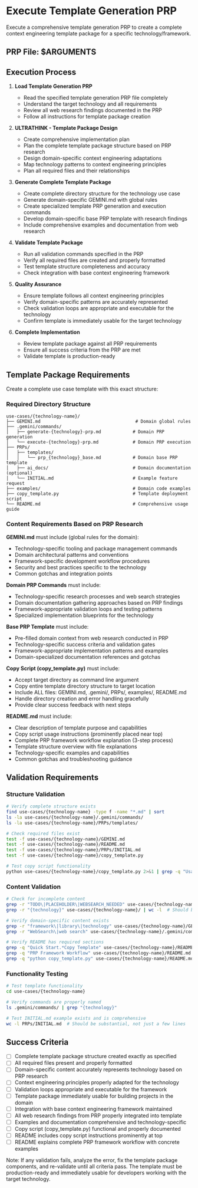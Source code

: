 # Execute Template Generation PRP

Execute a comprehensive template generation PRP to create a complete context engineering template package for a specific technology/framework.

## PRP File: $ARGUMENTS

## Execution Process

1. **Load Template Generation PRP**
   - Read the specified template generation PRP file completely
   - Understand the target technology and all requirements
   - Review all web research findings documented in the PRP
   - Follow all instructions for template package creation

2. **ULTRATHINK - Template Package Design**
   - Create comprehensive implementation plan
   - Plan the complete template package structure based on PRP research
   - Design domain-specific context engineering adaptations
   - Map technology patterns to context engineering principles
   - Plan all required files and their relationships

3. **Generate Complete Template Package**
   - Create complete directory structure for the technology use case
   - Generate domain-specific GEMINI.md with global rules
   - Create specialized template PRP generation and execution commands
   - Develop domain-specific base PRP template with research findings
   - Include comprehensive examples and documentation from web research

4. **Validate Template Package**
   - Run all validation commands specified in the PRP
   - Verify all required files are created and properly formatted
   - Test template structure completeness and accuracy
   - Check integration with base context engineering framework

5. **Quality Assurance**
   - Ensure template follows all context engineering principles
   - Verify domain-specific patterns are accurately represented
   - Check validation loops are appropriate and executable for the technology
   - Confirm template is immediately usable for the target technology

6. **Complete Implementation**
   - Review template package against all PRP requirements
   - Ensure all success criteria from the PRP are met
   - Validate template is production-ready

## Template Package Requirements

Create a complete use case template with this exact structure:

### Required Directory Structure
```
use-cases/{technology-name}/
├── GEMINI.md                                    # Domain global rules
├── .gemini/commands/
│   ├── generate-{technology}-prp.md            # Domain PRP generation
│   └── execute-{technology}-prp.md             # Domain PRP execution
├── PRPs/
│   ├── templates/
│   │   └── prp_{technology}_base.md            # Domain base PRP template
│   ├── ai_docs/                                # Domain documentation (optional)
│   └── INITIAL.md                              # Example feature request
├── examples/                                   # Domain code examples
├── copy_template.py                            # Template deployment script
└── README.md                                   # Comprehensive usage guide
```

### Content Requirements Based on PRP Research

**GEMINI.md** must include (global rules for the domain):
- Technology-specific tooling and package management commands
- Domain architectural patterns and conventions
- Framework-specific development workflow procedures
- Security and best practices specific to the technology
- Common gotchas and integration points

**Domain PRP Commands** must include:
- Technology-specific research processes and web search strategies
- Domain documentation gathering approaches based on PRP findings
- Framework-appropriate validation loops and testing patterns
- Specialized implementation blueprints for the technology

**Base PRP Template** must include:
- Pre-filled domain context from web research conducted in PRP
- Technology-specific success criteria and validation gates
- Framework-appropriate implementation patterns and examples
- Domain-specialized documentation references and gotchas

**Copy Script (copy_template.py)** must include:
- Accept target directory as command line argument
- Copy entire template directory structure to target location
- Include ALL files: GEMINI.md, .gemini/, PRPs/, examples/, README.md
- Handle directory creation and error handling gracefully
- Provide clear success feedback with next steps

**README.md** must include:
- Clear description of template purpose and capabilities
- Copy script usage instructions (prominently placed near top)
- Complete PRP framework workflow explanation (3-step process)
- Template structure overview with file explanations
- Technology-specific examples and capabilities
- Common gotchas and troubleshooting guidance

## Validation Requirements

### Structure Validation
```bash
# Verify complete structure exists
find use-cases/{technology-name} -type f -name "*.md" | sort
ls -la use-cases/{technology-name}/.gemini/commands/
ls -la use-cases/{technology-name}/PRPs/templates/

# Check required files exist
test -f use-cases/{technology-name}/GEMINI.md
test -f use-cases/{technology-name}/README.md
test -f use-cases/{technology-name}/PRPs/INITIAL.md
test -f use-cases/{technology-name}/copy_template.py

# Test copy script functionality
python use-cases/{technology-name}/copy_template.py 2>&1 | grep -q "Usage:" || echo "Copy script needs proper usage message"
```

### Content Validation
```bash
# Check for incomplete content
grep -r "TODO\|PLACEHOLDER\|WEBSEARCH_NEEDED" use-cases/{technology-name}/
grep -r "{technology}" use-cases/{technology-name}/ | wc -l  # Should be 0

# Verify domain-specific content exists
grep -r "framework\|library\|technology" use-cases/{technology-name}/GEMINI.md
grep -r "WebSearch\|web search" use-cases/{technology-name}/.gemini/commands/

# Verify README has required sections
grep -q "Quick Start.*Copy Template" use-cases/{technology-name}/README.md
grep -q "PRP Framework Workflow" use-cases/{technology-name}/README.md
grep -q "python copy_template.py" use-cases/{technology-name}/README.md
```

### Functionality Testing
```bash
# Test template functionality
cd use-cases/{technology-name}

# Verify commands are properly named
ls .gemini/commands/ | grep "{technology}"

# Test INITIAL.md example exists and is comprehensive
wc -l PRPs/INITIAL.md  # Should be substantial, not just a few lines
```

## Success Criteria

- [ ] Complete template package structure created exactly as specified
- [ ] All required files present and properly formatted
- [ ] Domain-specific content accurately represents technology based on PRP research
- [ ] Context engineering principles properly adapted for the technology
- [ ] Validation loops appropriate and executable for the framework
- [ ] Template package immediately usable for building projects in the domain
- [ ] Integration with base context engineering framework maintained
- [ ] All web research findings from PRP properly integrated into template
- [ ] Examples and documentation comprehensive and technology-specific
- [ ] Copy script (copy_template.py) functional and properly documented
- [ ] README includes copy script instructions prominently at top
- [ ] README explains complete PRP framework workflow with concrete examples

Note: If any validation fails, analyze the error, fix the template package components, and re-validate until all criteria pass. The template must be production-ready and immediately usable for developers working with the target technology.